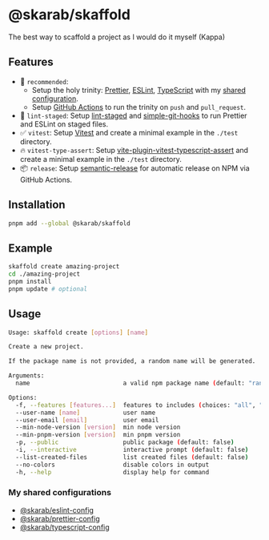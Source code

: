 # @skarab/skaffold

The best way to scaffold a project as I would do it myself (Kappa)

## Features

- 🧱 `recommended`:
  - Setup the holy trinity: [Prettier](https://prettier.io/), [ESLint](https://eslint.org/), [TypeScript](https://www.typescriptlang.org/) with my [shared configuration](#my-shared-configurations).
  - Setup [GitHub Actions](https://github.com/features/actions) to run the trinity on `push` and `pull_request`.
- 🔎 `lint-staged`: Setup [lint-staged](https://github.com/okonet/lint-staged) and [simple-git-hooks](https://github.com/toplenboren/simple-git-hooks) to run Prettier and ESLint on staged files.
- ✅ `vitest`: Setup [Vitest](https://vitest.dev/) and create a minimal example in the `./test` directory.
- 🔥 `vitest-type-assert`: Setup [vite-plugin-vitest-typescript-assert](https://github.com/skarab42/vite-plugin-vitest-typescript-assert) and create a minimal example in the `./test` directory.
- 📦 `release`: Setup [semantic-release](https://github.com/semantic-release/semantic-release) for automatic release on NPM via GitHub Actions.

## Installation

```bash
pnpm add --global @skarab/skaffold
```

## Example

```bash
skaffold create amazing-project
cd ./amazing-project
pnpm install
pnpm update # optional
```

## Usage

```bash
Usage: skaffold create [options] [name]

Create a new project.

If the package name is not provided, a random name will be generated.

Arguments:
  name                          a valid npm package name (default: "random")

Options:
  -f, --features [features...]  features to includes (choices: "all", "recommended", "lint-staged", "vitest", "vitest-type-assert", "release", default: "all")
  --user-name [name]            user name
  --user-email [email]          user email
  --min-node-version [version]  min node version
  --min-pnpm-version [version]  min pnpm version
  -p, --public                  public package (default: false)
  -i, --interactive             interactive prompt (default: false)
  --list-created-files          list created files (default: false)
  --no-colors                   disable colors in output
  -h, --help                    display help for command
```

### My shared configurations

- [@skarab/eslint-config](https://github.com/skarab42/eslint-config)
- [@skarab/prettier-config](https://github.com/skarab42/prettier-config)
- [@skarab/typescript-config](https://github.com/skarab42/typescript-config)
